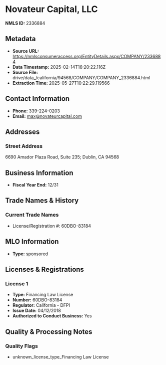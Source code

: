 # Novateur Capital, LLC

**NMLS ID:** 2336884

## Metadata
- **Source URL:** https://nmlsconsumeraccess.org/EntityDetails.aspx/COMPANY/2336884
- **Data Timestamp:** 2025-02-14T16:20:22.116Z
- **Source File:** drive/data_/california/94568/COMPANY/COMPANY_2336884.html
- **Extraction Time:** 2025-05-27T10:22:29.119566

## Contact Information
- **Phone:** 339-224-0203
- **Email:** max@novateurcapital.com

## Addresses
### Street Address
6690 Amador Plaza Road, Suite 235; Dublin, CA 94568

## Business Information
- **Fiscal Year End:** 12/31

## Trade Names & History
### Current Trade Names
- License/Registration #: 60DBO-83184

## MLO Information
- **Type:** sponsored

## Licenses & Registrations

### License 1
- **Type:** Financing Law License
- **Number:** 60DBO-83184
- **Regulator:** California - DFPI
- **Issue Date:** 04/12/2018
- **Authorized to Conduct Business:** Yes

## Quality & Processing Notes
### Quality Flags
- unknown_license_type_Financing Law License
